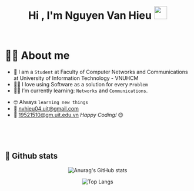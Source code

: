 <h1 align="center">Hi , I'm Nguyen Van Hieu <img src="https://media.giphy.com/media/hvRJCLFzcasrR4ia7z/giphy.gif" width="35"></h1>
<p>
<br>
 
# :sassy_man:  About me
- :school: I am a `Student` at Faculty of Computer Networks and Communications at University of Information Technology - VNUHCM
- :technologist: I love using Software as a solution for every `Problem`
- :student: I’m currently learning: `Networks` and `Communications`.
<!-- - :thinking: I’m currently open for: `An Intern` or a new `job opportunity`, this is [MY RESUME](https://drive.google.com/file/d/1gdiny_4f5TVbSdfyAQxokLMMrBTi054P/view?usp=sharing). -->
- :nerd_face: Always `learning new things`
- 📧 nvhieu04.uit@gmail.com
- 🏫 19521510@gm.uit.edu.vn
<i>Happy Coding!</i> 😊
</br>
</p>
<br>

##  🐤  Github stats

<div align="center">
 

 ![Anurag's GitHub stats](https://github-readme-stats.vercel.app/api?username=nvhieu-04&show_icons=true&theme=outrun)
 
</div>
 <div align="center">
 
 ![Top Langs](https://github-readme-stats.vercel.app/api/top-langs/?username=nvhieu-04&layout=compact)
 
 </div>
</br>
 
